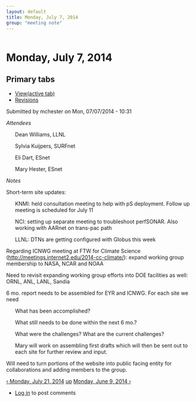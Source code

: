 ```yaml
---
layout: default
title: Monday, July 7, 2014 
group: "meeting note"
---
```


<div id="content" class="column">
    <div class="section">
        <a id="main-content"></a>
        <h1 class="title" id="page-title">
            Monday, July 7, 2014        
        </h1>
        <div class="tabs">
            <h2 class="element-invisible">Primary tabs</h2>
            <ul class="tabs primary">
                <li class="active"><a href="/content/monday-july-7-2014-0" class="active">View<span class="element-invisible">(active tab)</span></a></li>
                <li><a href="/node/33/revisions">Revisions</a></li>
            </ul>
        </div>
        <div class="region region-content">
            <div id="block-system-main" class="block block-system">
                <div class="content">
                    <div id="node-33" class="node node-book node-full clearfix" about="/content/monday-july-7-2014-0" typeof="sioc:Item foaf:Document">
                        <span property="dc:title" content="Monday, July 7, 2014" class="rdf-meta element-hidden"></span><span property="sioc:num_replies" content="0" datatype="xsd:integer" class="rdf-meta element-hidden"></span>
                        <div class="meta submitted">
                            <span property="dc:date dc:created" content="2014-07-07T10:31:53-07:00" datatype="xsd:dateTime" rel="sioc:has_creator">Submitted by <span class="username" xml:lang="" about="/users/mchester" typeof="sioc:UserAccount" property="foaf:name" datatype="">mchester</span> on Mon, 07/07/2014 - 10:31</span>    
                        </div>
                        <div class="content clearfix">
                            <div class="field field-name-body field-type-text-with-summary field-label-hidden">
                                <div class="field-items">
                                    <div class="field-item even" property="content:encoded">
                                        <p><em>Attendees</em></p>
                                        <ul>Dean Williams, LLNL</ul>
                                        <ul>Sylvia Kuijpers, SURFnet</ul>
                                        <ul>Eli Dart, ESnet</ul>
                                        <ul>Mary Hester, ESnet</ul>
                                        <p><em>Notes</em></p>
                                        <p>Short-term site updates:</p>
                                        <ul>KNMI: held consultation meeting to help with pS deployment. Follow up meeting is scheduled for July 11 </ul>
                                        <ul>NCI: setting up separate meeting to troubleshoot perfSONAR. Also working with AARnet on trans-pac path</ul>
                                        <ul>LLNL: DTNs are getting configured with Globus this week</ul>
                                        <p>Regarding ICNWG meeting at FTW for Climate Science (<a href="http://meetings.internet2.edu/2014-cc-climate/">http://meetings.internet2.edu/2014-cc-climate/</a>): expand working group membership to NASA, NCAR and NOAA</p>
                                        <p>Need to revisit expanding working group efforts into DOE facilities as well: ORNL, ANL, LANL, Sandia</p>
                                        <p>6 mo. report needs to be assembled for EYR and ICNWG. For each site we need</p>
                                        <ul>What has been accomplished?</ul>
                                        <ul>What still needs to be done within the next 6 mo.?</ul>
                                        <ul>What were the challenges? What are the current challenges?</ul>
                                        <ul>Mary will work on assembling first drafts which will then be sent out to each site for further review and input.</ul>
                                        <p>Will need to turn portions of the website into public facing entity for collaborations and adding members to the group.</p>
                                    </div>
                                </div>
                            </div>
                            <div id="book-navigation-14" class="book-navigation">
                                <div class="page-links clearfix">
                                    <a href="/content/monday-july-21-2014" class="page-previous" title="Go to previous page">‹ Monday, July 21, 2014</a>
                                    <a href="/content/meeting-notes" class="page-up" title="Go to parent page">up</a>
                                    <a href="/content/monday-june-9-2014" class="page-next" title="Go to next page">Monday, June 9, 2014 ›</a>
                                </div>
                            </div>
                        </div>
                        <div class="link-wrapper">
                            <ul class="links inline">
                                <li class="comment_forbidden first last"><span><a href="/user/login?destination=node/33%23comment-form">Log in</a> to post comments</span></li>
                            </ul>
                        </div>
                    </div>
                </div>
            </div>
        </div>
    </div>
</div>